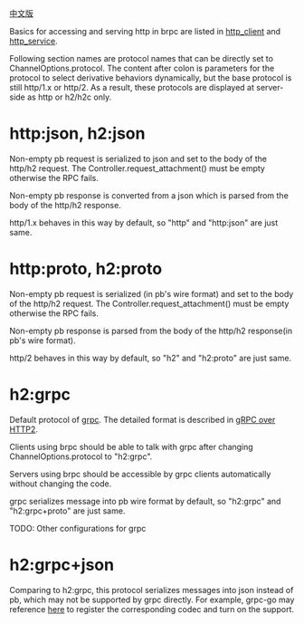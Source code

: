 [中文版](../cn/http_derivatives.md)

Basics for accessing and serving http in brpc are listed in [http_client](http_client.md) and [http_service](http_service.md).

Following section names are protocol names that can be directly set to ChannelOptions.protocol. The content after colon is parameters for the protocol to select derivative behaviors dynamically, but the base protocol is still http/1.x or http/2. As a result, these protocols are displayed at server-side as http or h2/h2c only.

# http:json, h2:json

Non-empty pb request is serialized to json and set to the body of the http/h2 request. The Controller.request_attachment() must be empty otherwise the RPC fails.

Non-empty pb response is converted from a json which is parsed from the body of the http/h2 response.

http/1.x behaves in this way by default, so "http" and "http:json" are just same.

# http:proto, h2:proto

Non-empty pb request is serialized (in pb's wire format) and set to the body of the http/h2 request. The Controller.request_attachment() must be empty otherwise the RPC fails.

Non-empty pb response is parsed from the body of the http/h2 response(in pb's wire format).

http/2 behaves in this way by default, so "h2" and "h2:proto" are just same.

# h2:grpc

Default protocol of [grpc](https://github.com/grpc). The detailed format is described in [gRPC over HTTP2](https://github.com/grpc/grpc/blob/master/doc/PROTOCOL-HTTP2.md).

Clients using brpc should be able to talk with grpc after changing ChannelOptions.protocol to "h2:grpc".

Servers using brpc should be accessible by grpc clients automatically without changing the code.

grpc serializes message into pb wire format by default, so "h2:grpc" and "h2:grpc+proto" are just same.

TODO: Other configurations for grpc 

# h2:grpc+json

Comparing to h2:grpc, this protocol serializes messages into json instead of pb, which may not be supported by grpc directly. For example, grpc-go may reference [here](https://github.com/johanbrandhorst/grpc-json-example/blob/master/codec/json.go) to register the corresponding codec and turn on the support.
